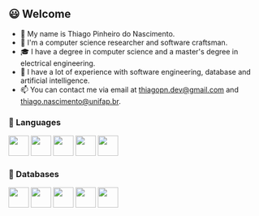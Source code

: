 ## 😃 Welcome
- 👋 My name is Thiago Pinheiro do Nascimento.
- 💬 I'm a computer science researcher and software craftsman.
- 🎓 I have a degree in computer science and a master's degree in electrical engineering.
- 👀 I have a lot of experience with software engineering, database and artificial intelligence.
- 📫 You can contact me via email at thiagopn.dev@gmail.com and thiago.nascimento@unifap.br.

### 🌟 Languages
<img loading="lazy" src="https://cdn.jsdelivr.net/gh/devicons/devicon@latest/icons/java/java-original-wordmark.svg" width="40" height="40"/> <img loading="lazy" src="https://cdn.jsdelivr.net/gh/devicons/devicon@latest/icons/php/php-original.svg" width="40" height="40"/> <img loading="lazy" src="https://cdn.jsdelivr.net/gh/devicons/devicon@latest/icons/c/c-original.svg" width="40" height="40"/> <img loading="lazy" src="https://cdn.jsdelivr.net/gh/devicons/devicon@latest/icons/python/python-original.svg" width="40" height="40"/> <img loading="lazy" src="https://cdn.jsdelivr.net/gh/devicons/devicon@latest/icons/javascript/javascript-original.svg" width="40" height="40"/>

### 🌟 Databases
<img loading="lazy" src="https://cdn.jsdelivr.net/gh/devicons/devicon@latest/icons/mysql/mysql-original.svg" width="40" height="40"/> <img loading="lazy" src="https://cdn.jsdelivr.net/gh/devicons/devicon@latest/icons/postgresql/postgresql-original.svg" width="40" height="40"/> <img loading="lazy" src="https://cdn.jsdelivr.net/gh/devicons/devicon@latest/icons/oracle/oracle-original.svg" width="40" height="40"/> <img loading="lazy" src="https://cdn.jsdelivr.net/gh/devicons/devicon@latest/icons/mongodb/mongodb-original.svg" width="40" height="40"/> <img loading="lazy" src="https://cdn.jsdelivr.net/gh/devicons/devicon@latest/icons/cassandra/cassandra-original.svg" width="40" height="40"/>
        
<!---
thiagopn/thiagopn is a ✨ special ✨ repository because its `README.md` (this file) appears on your GitHub profile.
You can click the Preview link to take a look at your changes.
--->
